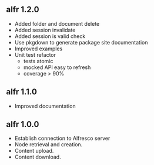 ## alfr 1.2.0

* Added folder and document delete
* Added session invalidate
* Added session is valid check
* Use pkgdown to generate package site documentation
* Improved examples
* Unit test refactor
   - tests atomic
   - mocked API easy to refresh
   - coverage > 90%

## alfr 1.1.0

* Improved documentation

## alfr 1.0.0

* Establish connection to Alfresco server
* Node retrieval and creation.
* Content upload.
* Content download.
